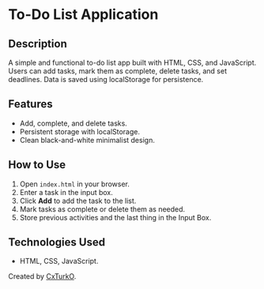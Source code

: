 # To-Do List Application

## Description
A simple and functional to-do list app built with HTML, CSS, and JavaScript. Users can add tasks, mark them as complete, delete tasks, and set deadlines. Data is saved using localStorage for persistence.

## Features
- Add, complete, and delete tasks.
- Persistent storage with localStorage.
- Clean black-and-white minimalist design.

## How to Use
1. Open `index.html` in your browser.
2. Enter a task in the input box.
3. Click **Add** to add the task to the list.
4. Mark tasks as complete or delete them as needed.
5. Store previous activities and the last thing in the Input Box.

## Technologies Used
- HTML, CSS, JavaScript.

Created by [CxTurkO](https://github.com/CxTurkO). 
